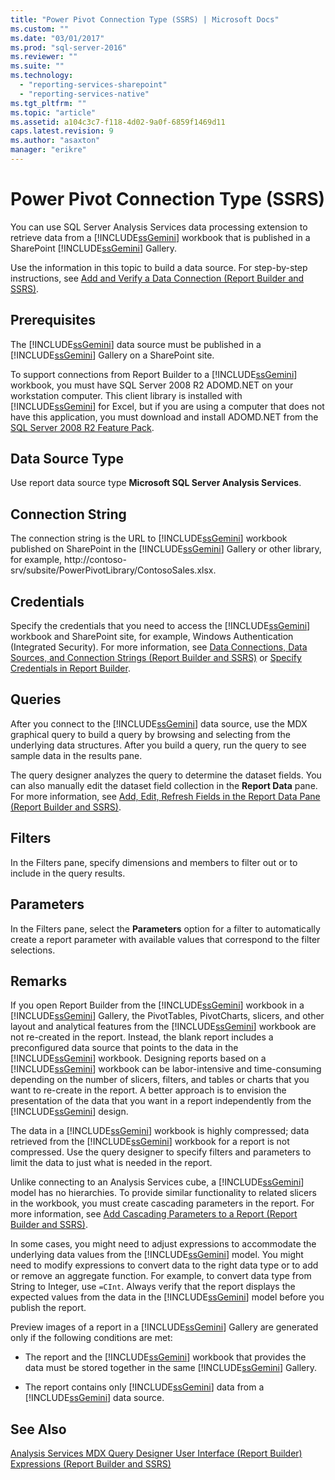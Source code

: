 ```yaml
---
title: "Power Pivot Connection Type (SSRS) | Microsoft Docs"
ms.custom: ""
ms.date: "03/01/2017"
ms.prod: "sql-server-2016"
ms.reviewer: ""
ms.suite: ""
ms.technology: 
  - "reporting-services-sharepoint"
  - "reporting-services-native"
ms.tgt_pltfrm: ""
ms.topic: "article"
ms.assetid: a104c3c7-f118-4d02-9a0f-6859f1469d11
caps.latest.revision: 9
ms.author: "asaxton"
manager: "erikre"
---
```

# Power Pivot Connection Type (SSRS)
  You can use SQL Server Analysis Services data processing extension to retrieve data from a [!INCLUDE[ssGemini](../../analysis-services/includes/ssgemini-md.md)] workbook that is published in a SharePoint [!INCLUDE[ssGemini](../../analysis-services/includes/ssgemini-md.md)] Gallery.  
  
 Use the information in this topic to build a data source. For step-by-step instructions, see [Add and Verify a Data Connection &#40;Report Builder and SSRS&#41;](../../reporting-services/report-data/add-and-verify-a-data-connection-report-builder-and-ssrs.md).  
  
## Prerequisites  
 The [!INCLUDE[ssGemini](../../analysis-services/includes/ssgemini-md.md)] data source must be published in a [!INCLUDE[ssGemini](../../analysis-services/includes/ssgemini-md.md)] Gallery on a SharePoint site.  
  
 To support connections from Report Builder to a [!INCLUDE[ssGemini](../../analysis-services/includes/ssgemini-md.md)] workbook, you must have SQL Server 2008 R2 ADOMD.NET on your workstation computer. This client library is installed with [!INCLUDE[ssGemini](../../analysis-services/includes/ssgemini-md.md)] for Excel, but if you are using a computer that does not have this application, you must download and install ADOMD.NET from the [SQL Server 2008 R2 Feature Pack](http://go.microsoft.com/fwlink/?LinkId=192565).  
  
## Data Source Type  
 Use report data source type **Microsoft SQL Server Analysis Services**.  
  
## Connection String  
 The connection string is the URL to [!INCLUDE[ssGemini](../../analysis-services/includes/ssgemini-md.md)] workbook published on SharePoint in the [!INCLUDE[ssGemini](../../analysis-services/includes/ssgemini-md.md)] Gallery or other library, for example, http://contoso-srv/subsite/PowerPivotLibrary/ContosoSales.xlsx.  
  
## Credentials  
 Specify the credentials that you need to access the [!INCLUDE[ssGemini](../../analysis-services/includes/ssgemini-md.md)] workbook and SharePoint site, for example, Windows Authentication (Integrated Security). For more information, see [Data Connections, Data Sources, and Connection Strings &#40;Report Builder and SSRS&#41;](../../reporting-services/report-data/data-connections-data-sources-and-connection-strings-report-builder-and-ssrs.md) or [Specify Credentials in Report Builder](http://msdn.microsoft.com/en-US/library/dd220515(SQL.130).aspx).  
  
## Queries  
 After you connect to the [!INCLUDE[ssGemini](../../analysis-services/includes/ssgemini-md.md)] data source, use the MDX graphical query to build a query by browsing and selecting from the underlying data structures. After you build a query, run the query to see sample data in the results pane.  
  
 The query designer analyzes the query to determine the dataset fields. You can also manually edit the dataset field collection in the **Report Data** pane. For more information, see [Add, Edit, Refresh Fields in the Report Data Pane &#40;Report Builder and SSRS&#41;](../../reporting-services/report-data/add-edit-refresh-fields-in-the-report-data-pane-report-builder-and-ssrs.md).  
  
## Filters  
 In the Filters pane, specify dimensions and members to filter out or to include in the query results.  
  
## Parameters  
 In the Filters pane, select the **Parameters** option for a filter to automatically create a report parameter with available values that correspond to the filter selections.  
  
## Remarks  
 If you open Report Builder from the [!INCLUDE[ssGemini](../../analysis-services/includes/ssgemini-md.md)] workbook in a [!INCLUDE[ssGemini](../../analysis-services/includes/ssgemini-md.md)] Gallery, the PivotTables, PivotCharts, slicers, and other layout and analytical features from the [!INCLUDE[ssGemini](../../analysis-services/includes/ssgemini-md.md)] workbook are not re-created in the report. Instead, the blank report includes a preconfigured data source that points to the data in the [!INCLUDE[ssGemini](../../analysis-services/includes/ssgemini-md.md)] workbook. Designing reports based on a [!INCLUDE[ssGemini](../../analysis-services/includes/ssgemini-md.md)] workbook can be labor-intensive and time-consuming depending on the number of slicers, filters, and tables or charts that you want to re-create in the report. A better approach is to envision the presentation of the data that you want in a report independently from the [!INCLUDE[ssGemini](../../analysis-services/includes/ssgemini-md.md)] design.  
  
 The data in a [!INCLUDE[ssGemini](../../analysis-services/includes/ssgemini-md.md)] workbook is highly compressed; data retrieved from the [!INCLUDE[ssGemini](../../analysis-services/includes/ssgemini-md.md)] workbook for a report is not compressed. Use the query designer to specify filters and parameters to limit the data to just what is needed in the report.  
  
 Unlike connecting to an Analysis Services cube, a [!INCLUDE[ssGemini](../../analysis-services/includes/ssgemini-md.md)] model has no hierarchies. To provide similar functionality to related slicers in the workbook, you must create cascading parameters in the report. For more information, see [Add Cascading Parameters to a Report &#40;Report Builder and SSRS&#41;](../../reporting-services/report-design/add-cascading-parameters-to-a-report-report-builder-and-ssrs.md).  
  
 In some cases, you might need to adjust expressions to accommodate the underlying data values from the [!INCLUDE[ssGemini](../../analysis-services/includes/ssgemini-md.md)] model. You might need to modify expressions to convert data to the right data type or to add or remove an aggregate function. For example, to convert data type from String to Integer, use `=CInt`. Always verify that the report displays the expected values from the data in the [!INCLUDE[ssGemini](../../analysis-services/includes/ssgemini-md.md)] model before you publish the report.  
  
 Preview images of a report in a [!INCLUDE[ssGemini](../../analysis-services/includes/ssgemini-md.md)] Gallery are generated only if the following conditions are met:  
  
-   The report and the [!INCLUDE[ssGemini](../../analysis-services/includes/ssgemini-md.md)] workbook that provides the data must be stored together in the same [!INCLUDE[ssGemini](../../analysis-services/includes/ssgemini-md.md)] Gallery.  
  
-   The report contains only [!INCLUDE[ssGemini](../../analysis-services/includes/ssgemini-md.md)] data from a [!INCLUDE[ssGemini](../../analysis-services/includes/ssgemini-md.md)] data source.  
  
## See Also  
 [Analysis Services MDX Query Designer User Interface &#40;Report Builder&#41;](http://msdn.microsoft.com/en-US/library/dd220489(SQL.130).aspx)   
 [Expressions &#40;Report Builder and SSRS&#41;](../../reporting-services/report-design/expressions-report-builder-and-ssrs.md)  
  
  